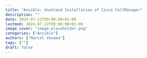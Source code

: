 ```yaml
---
title: "Ansible: Unattend Installation of Cisco CallManager"
description: ""
date: 2024-07-22T09:00:00+01:00
lastmod: 2024-07-22T09:00:00+01:00
image_cover: "image-placeholder.png"
categories: ["Ansible"]
authors: ["Marcel Venema"] 
tags: [""]
draft: false
---
```



